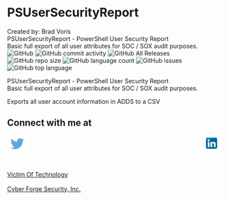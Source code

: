 # PSUserSecurityReport
Created by: Brad Voris<BR />
PSUserSecurityReport - PowerShell User Security Report<BR />
Basic full export of all user attributes for SOC / SOX audit purposes.<BR />
<img alt="GitHub" src="https://img.shields.io/github/license/bvoris/PSUserSecurityReport">
<img alt="GitHub commit activity" src="https://img.shields.io/github/commit-activity/m/bvoris/PSUserSecurityReport">
<img alt="GitHub All Releases" src="https://img.shields.io/github/downloads/bvoris/PSUserSecurityReport/total">
<img alt="GitHub repo size" src="https://img.shields.io/github/repo-size/bvoris/PSUserSecurityReport">
<img alt="GitHub language count" src="https://img.shields.io/github/languages/count/bvoris/PSUserSecurityReport">
<img alt="GitHub issues" src="https://img.shields.io/github/issues/bvoris/PSUserSecurityReport">
<img alt="GitHub top language" src="https://img.shields.io/github/languages/top/bvoris/PSUserSecurityReport">


PSUserSecurityReport - PowerShell User Security Report<BR />
Basic full export of all user attributes for SOC / SOX audit purposes.
<BR />

Exports all user account information in ADDS to a CSV

## Connect with me at

<a href="https://twitter.com/HMInfoSecViking?ref_src=twsrc%5Etfw"><IMG SRC="https://github.com/bvoris/bvoris/blob/master/twitter.jpg" WIDTH=10% HEIGHT=10% ALIGN=LEFT></a>

<a href="https://www.linkedin.com/in/brad-voris" target="_blank"><IMG SRC="https://github.com/bvoris/bvoris/blob/master/linkedin.png" WIDTH=10% HEIGHT=4% ALIGN=RIGHT></a>

<BR /><BR />
<BR /><BR />

<A HREF="https://www.victimoftechnology.com">Victim Of Technology<A />
<BR /><BR />
<A HREF="https://www.cyberforgesecurity.com">Cyber Forge Security, Inc.<A />
<BR /><BR />

